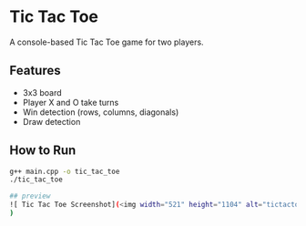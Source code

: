 # Tic Tac Toe

A console-based Tic Tac Toe game for two players.

## Features
- 3x3 board
- Player X and O take turns
- Win detection (rows, columns, diagonals)
- Draw detection

## How to Run
```bash
g++ main.cpp -o tic_tac_toe
./tic_tac_toe

## preview
![ Tic Tac Toe Screenshot](<img width="521" height="1104" alt="tictacto_test" src="https://github.com/user-attachments/assets/0be0c4bc-a97c-4d5b-bc24-744f0f7a91d4" />
)
